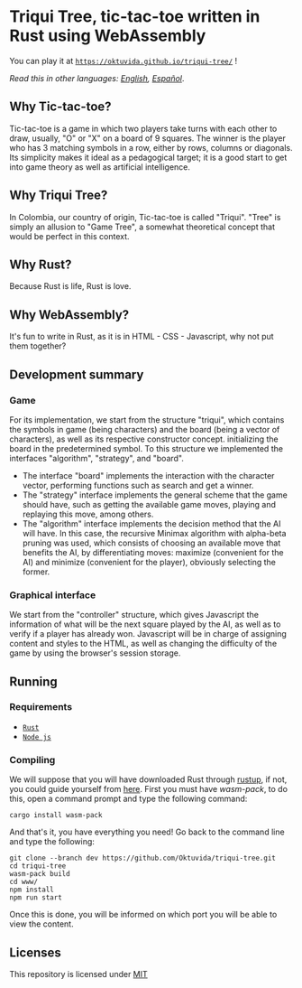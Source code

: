 # Triqui Tree, tic-tac-toe written in Rust using WebAssembly
You can play it at [`https://oktuvida.github.io/triqui-tree/`](https://oktuvida.github.io/triqui-tree/) !

*Read this in other languages: [English](README.md), [Español](README.es.md)*.
## Why Tic-tac-toe?
Tic-tac-toe is a game in which two players take turns with each other to draw, usually, "O" or "X" on a board of 9 squares. The winner is the player who has 3 matching symbols in a row, either by rows, columns or diagonals. Its simplicity makes it ideal as a pedagogical target; it is a good start to get into game theory as well as artificial intelligence.
## Why Triqui Tree?
In Colombia, our country of origin, Tic-tac-toe is called "Triqui". "Tree" is simply an allusion to "Game Tree", a somewhat theoretical concept that would be perfect in this context. 
## Why Rust?
Because Rust is life, Rust is love.
## Why WebAssembly?
It's fun to write in Rust, as it is in HTML - CSS - Javascript, why not put them together?
## Development summary
### Game
For its implementation, we start from the structure "triqui", which contains the symbols in game (being characters) and the board (being a vector of characters), as well as its respective constructor concept. initializing the board in the predetermined symbol. To this structure we implemented the interfaces "algorithm", "strategy", and "board".
- The interface "board" implements the interaction with the character vector, performing functions such as search and get a winner.
- The "strategy" interface implements the general scheme that the game should have, such as getting the available game moves, playing and replaying this move, among others.
- The "algorithm" interface implements the decision method that the AI will have. In this case, the recursive Minimax algorithm with alpha-beta pruning was used, which consists of choosing an available move that benefits the AI, by differentiating moves: maximize (convenient for the AI) and minimize (convenient for the player), obviously selecting the former.
### Graphical interface
We start from the "controller" structure, which gives Javascript the information of what will be the next square played by the AI, as well as to verify if a player has already won. Javascript will be in charge of assigning content and styles to the HTML, as well as changing the difficulty of the game by using the browser's session storage.
## Running
### Requirements
- [`Rust`](https://www.rust-lang.org/tools/install)
- [`Node js`](https://nodejs.org/es/download/)
### Compiling
We will suppose that you will have downloaded Rust through [rustup](https://rustup.rs/), if not, you could guide yourself from [here](https://rustwasm.github.io/wasm-pack/book/prerequisites/non-rustup-setups.html). First you must have *wasm-pack*, to do this, open a command prompt and type the following command:

```console
cargo install wasm-pack
```
And that's it, you have everything you need! Go back to the command line and type the following:

``` console
git clone --branch dev https://github.com/Oktuvida/triqui-tree.git
cd triqui-tree
wasm-pack build
cd www/
npm install
npm run start
```
Once this is done, you will be informed on which port you will be able to view the content.

## Licenses
This repository is licensed under [MIT](LICENSE)
